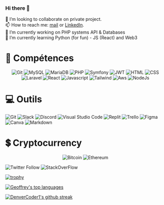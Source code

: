 ### Hi there 👋
👯 I’m looking to collaborate on private project.   
📫 How to reach me: [mail](arnaudoltra@hotmail.fr) or [LinkedIn](https://www.linkedin.com/in/arnaud-oltra/).  
🔭 I’m currently working on PHP systems API & Databases  
🌱 I’m currently learning Python (for fun) - JS (React) and Web3  

<h1 align="left">💼 Compétences </h1>
<p align="center">
  <img src="https://img.shields.io/badge/GIT-E44C30?style=for-the-badge&logo=git&logoColor=white" alt="Git"/>
  <img src="https://img.shields.io/badge/MySQL-005C84?style=for-the-badge&logo=mysql&logoColor=white" alt="MySQL"/>
    <img src="https://img.shields.io/badge/MariaDB-003545?style=for-the-badge&logo=mariadb&logoColor=white" alt="MariaDB"/>
  <img src="https://img.shields.io/badge/PHP-777BB4?style=for-the-badge&logo=php&logoColor=white" alt="PHP"/> 
  <img src="https://img.shields.io/badge/connect-%2300843e.svg?style=for-the-badge&logo=symfony&logoColor=white" alt="Symfony"/> 
  <img src="https://img.shields.io/badge/json%20web%20tokens-323330?style=for-the-badge&logo=json-web-tokens&logoColor=pink" alt="JWT"/> 
  <img src="https://img.shields.io/badge/HTML5-E34F26?style=for-the-badge&logo=html5&logoColor=white" alt="HTML"/>
  <img src="https://img.shields.io/badge/CSS3-1572B6?style=for-the-badge&logo=css3&logoColor=white" alt="CSS"/>
  <img src="https://img.shields.io/badge/Laravel-FF2D20?style=for-the-badge&logo=laravel&logoColor=white" alt="Laravel"/>
  <img src="https://img.shields.io/badge/React-20232A?style=for-the-badge&logo=react&logoColor=61DAFB" alt="React"/>
  <img src="https://img.shields.io/badge/JavaScript-323330?style=for-the-badge&logo=javascript&logoColor=F7DF1E" alt="Javascript"/>
  <img src="https://img.shields.io/badge/Tailwind_CSS-38B2AC?style=for-the-badge&logo=tailwind-css&logoColor=white" alt="Tailwind"/>
  <img src="https://img.shields.io/badge/Amazon_AWS-232F3E?style=for-the-badge&logo=amazon-aws&logoColor=white" alt="Aws"/>
  <img src="https://img.shields.io/badge/Node.js-339933?style=for-the-badge&logo=nodedotjs&logoColor=white" alt="NodeJs"/>
</p>

<h1 align="left">💻 Outils </h1>
<p algin="center">
  <img src="https://img.shields.io/badge/GIT-E44C30?style=for-the-badge&logo=git&logoColor=white" alt="Git"/>
  <img src="https://img.shields.io/badge/Slack-4A154B?style=for-the-badge&logo=slack&logoColor=white" alt="Slack"/>
  <img src="https://img.shields.io/badge/Discord-7289DA?style=for-the-badge&logo=discord&logoColor=white" alt="Discord"/>
  <img src="https://img.shields.io/badge/Visual_Studio_Code-0078D4?style=for-the-badge&logo=visual%20studio%20code&logoColor=white" alt="Visual Studio Code"/>
  <img src="https://img.shields.io/badge/replit-667881?style=for-the-badge&logo=replit&logoColor=white" alt="Replit"/>
  <img src="https://img.shields.io/badge/Trello-0052CC?style=for-the-badge&logo=trello&logoColor=white" alt="Trello"/>
  <img src="https://img.shields.io/badge/Figma-F24E1E?style=for-the-badge&logo=figma&logoColor=white" alt="Figma"/>
  <img src="https://img.shields.io/badge/Canva-%2300C4CC.svg?&style=for-the-badge&logo=Canva&logoColor=white" alt="Canva"/>
  <img src="https://img.shields.io/badge/Markdown-000000?style=for-the-badge&logo=markdown&logoColor=white" alt="Markdown"/>
</p>


<h1 align="left">💲 Cryptocurrency</h1>
<p align="center">
<img src="https://img.shields.io/badge/Bitcoin-000000?style=for-the-badge&logo=bitcoin&logoColor=white" alt="Bitcoin"/>
<img src="https://img.shields.io/badge/Ethereum-3C3C3D?style=for-the-badge&logo=Ethereum&logoColor=white" alt="Ethereum"/>
</p>

<img alt="Twitter Follow" src="https://img.shields.io/twitter/follow/arno_ol?style=social"> 
<img src="https://aleen42.github.io/badges/src/stackoverflow.svg" alt="StackOverFlow"/>




[![trophy](https://github-profile-trophy.vercel.app/?username=olarno&theme=onedark&column=3&margin-w=15&margin-h=15)](https://github.com/olarno/olarno)

[![Geoffrey's top languages](https://github-readme-stats.vercel.app/api/top-langs/?username=olarno&theme=dark)](https://github.com/olarno/olarno)

[![DenverCoder1's github streak](https://github-readme-streak-stats.herokuapp.com/?user=olarno&theme=dark)](https://github.com/olarno/olarno)
  
<!--
School
https://img.shields.io/badge/Duolingo-58CC02?style=for-the-badge&logo=Duolingo&logoColor=white
https://img.shields.io/badge/Udemy-EC5252?style=for-the-badge&logo=Udemy&logoColor=white

https://img.shields.io/badge/Arduino-00979D?style=for-the-badge&logo=Arduino&logoColor=white
https://img.shields.io/badge/Raspberry%20Pi-A22846?style=for-the-badge&logo=Raspberry%20Pi&logoColor=white


	https://img.shields.io/badge/Brave-FF1B2D?style=for-the-badge&logo=Brave&logoColor=white
https://img.shields.io/badge/Google_chrome-4285F4?style=for-the-badge&logo=Google-chrome&logoColor=white


https://img.shields.io/badge/Jira-0052CC?style=for-the-badge&logo=Jira&logoColor=white


https://img.shields.io/badge/Ask%20me-anything-1abc9c.svg

OS 
https://img.shields.io/badge/Windows-0078D6?style=for-the-badge&logo=windows&logoColor=white
https://img.shields.io/badge/Kali_Linux-557C94?style=for-the-badge&logo=kali-linux&logoColor=white
https://img.shields.io/badge/Linux-FCC624?style=for-the-badge&logo=linux&logoColor=black
https://img.shields.io/badge/Ubuntu-E95420?style=for-the-badge&logo=ubuntu&logoColor=white

Game 
https://img.shields.io/badge/Battle.net-000?style=for-the-badge&logo=battle.net&logoColor=148EFF
https://img.shields.io/badge/Origin-148EFF?style=for-the-badge&logo=origin&logoColor=white


	https://img.shields.io/badge/hyperledger-2F3134?style=for-the-badge&logo=hyperledger&logoColor=white


https://img.shields.io/badge/LinkedIn-0077B5?style=for-the-badge&logo=linkedin&logoColor=white
https://img.shields.io/badge/-Sololearn-3a464b?style=for-the-badge&logo=Sololearn&logoColor=white


http://ForTheBadge.com/images/badges/built-by-developers.svg
http://ForTheBadge.com/images/badges/built-with-science.svg

https://badge-size.herokuapp.com/{username}/{repo}/{branch}/{filename}
https://img.shields.io/github/issues-pr-closed/{username}/{repo-name}.svg
https://img.shields.io/github/issues-pr/{username}/{repo-name}.svg
https://img.shields.io/github/issues-closed/{username}/{repo-name}.svg
https://img.shields.io/github/issues/{username}/{repo-name}.svg
https://img.shields.io/github/followers/{username}.svg?style=social&label=Follow&maxAge=2592000
https://img.shields.io/github/watchers/{username}/{repo-name}.svg
https://img.shields.io/github/stars/{username}/{repo-name}.svg
https://img.shields.io/github/forks/{username}/{repo-name}.svg
https://img.shields.io/github/downloads/{username}/{repo-name}/total.svg
https://img.shields.io/github/commits-since/{username}/{repo-name}/{version}.svg
https://img.shields.io/github/realese/{username}/{repo-name}.svg
https://img.shields.io/github/license/{username}/{repo-name}.svg


	https://github-readme-stats.vercel.app/api?username={username}&theme=blue-green
https://github-readme-stats.vercel.app/api?username={username}&theme=blue-green
https://github-readme-stats.vercel.app/api/top-langs/?username={username}&theme=blue-green

**olarno/olarno** is a ✨ _special_ ✨ repository because its `README.md` (this file) appears on your GitHub profile.

Here are some ideas to get you started:

- 🔭 I’m currently working on ...
- 🌱 I’m currently learning ...
- 👯 I’m looking to collaborate on ...
- 🤔 I’m looking for help with ...
- 💬 Ask me about ...
- 📫 How to reach me: ...
- 😄 Pronouns: ...
- ⚡ Fun fact: ...
-->
